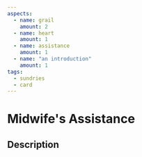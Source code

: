 ```yaml
---
aspects:
  - name: grail
    amount: 2
  - name: heart
    amount: 1
  - name: assistance
    amount: 1
  - name: "an introduction"
    amount: 1
tags:
  - sundries
  - card
---
```

# Midwife's Assistance
## Description
